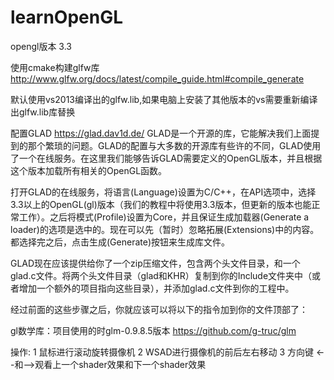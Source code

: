 # learnOpenGL

opengl版本 3.3

使用cmake构建glfw库
http://www.glfw.org/docs/latest/compile_guide.html#compile_generate

默认使用vs2013编译出的glfw.lib,如果电脑上安装了其他版本的vs需要重新编译出glfw.lib库替换


配置GLAD https://glad.dav1d.de/
GLAD是一个开源的库，它能解决我们上面提到的那个繁琐的问题。GLAD的配置与大多数的开源库有些许的不同，GLAD使用了一个在线服务。在这里我们能够告诉GLAD需要定义的OpenGL版本，并且根据这个版本加载所有相关的OpenGL函数。

打开GLAD的在线服务，将语言(Language)设置为C/C++，在API选项中，选择3.3以上的OpenGL(gl)版本（我们的教程中将使用3.3版本，但更新的版本也能正常工作）。之后将模式(Profile)设置为Core，并且保证生成加载器(Generate a loader)的选项是选中的。现在可以先（暂时）忽略拓展(Extensions)中的内容。都选择完之后，点击生成(Generate)按钮来生成库文件。

GLAD现在应该提供给你了一个zip压缩文件，包含两个头文件目录，和一个glad.c文件。将两个头文件目录（glad和KHR）复制到你的Include文件夹中（或者增加一个额外的项目指向这些目录），并添加glad.c文件到你的工程中。

经过前面的这些步骤之后，你就应该可以将以下的指令加到你的文件顶部了：


gl数学库：项目使用的时glm-0.9.8.5版本
https://github.com/g-truc/glm


操作:
1 鼠标进行滚动旋转摄像机
2 WSAD进行摄像机的前后左右移动
3 方向键 <--和-->观看上一个shader效果和下一个shader效果